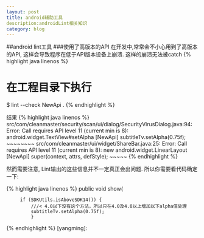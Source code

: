 ```yaml
---
layout: post
title: android辅助工具 
description:androidLint相关知识 
category: blog
---
```

##android lint工具
###使用了高版本的API
在开发中,常常会不小心用到了高版本的API, 这样会导致程序在低于API版本设备上崩溃. 这样的崩溃无法被catch
{% highlight java linenos %}
# 在工程目录下执行
$ lint --check NewApi .
{% endhighlight %}

结果
{% highlight java linenos %}
src/com/cleanmaster/security/scan/ui/dialog/SecurityVirusDialog.java:94: Error: Call requires API level 11 (current min is 8): android.widget.TextView#setAlpha [NewApi]
   subtitleTv.setAlpha(0.75f);
              ~~~~~~~~
src/com/cleanmaster/ui/widget/ShareBar.java:25: Error: Call requires API level 11 (current min is 8): new android.widget.LinearLayout [NewApi]
        super(context, attrs, defStyle);
        ~~~~~
{% endhighlight %}

然而需要注意, Lint输出的这些信息并不一定真正会出问题. 所以你需要看代码确定一下:

{% highlight java linenos %}
public void show(

         if (SDKUtils.isAboveSDK14()) {
             ///< 4.0以下没有这个方法，所以只在4.0及4.0以上增加以下alpha值处理
             subtitleTv.setAlpha(0.75f);
			 }

{% endhighlight %}
[yangming]:  
